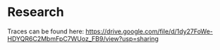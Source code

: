 # Research

Traces can be found here: https://drive.google.com/file/d/1dy27FoWe-HDYQR6C2MbmFpC7WUoz_FB9/view?usp=sharing
